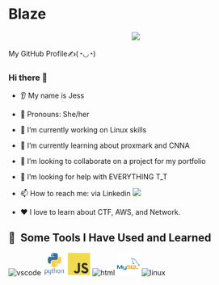 # Blaze
<p align="center">
  <img src="https://capsule-render.vercel.app/api?type=waving&color=gradient&text=Welcome!&height=100&section=header"/>
</p>
My GitHub Profile✍️(◔◡◔)


### Hi there 👋

* 👂 My name is Jess

* 👩 Pronouns: She/her
  
* 🔭 I’m currently working on Linux skills
  
* 🌱 I’m currently learning about proxmark and CNNA
  
* 🤝 I’m looking to collaborate on a project for my portfolio
  
* 🤔 I’m looking for help with EVERYTHING T_T
  
* 📫 How to reach me: via Linkedin </a> <a href="www.linkedin.com/in/jess-tan-816098285">
  <img height="15" src="https://user-images.githubusercontent.com/46517096/166973395-19676cd8-f8ec-4abf-83ff-da8243505b82.png"/>
</a>

* ❤️ I love to learn about CTF, AWS, and Network.

<h2> 🚀 &nbsp;Some Tools I Have Used and Learned</h2>
<p align="left">
<img src="https://cdn.jsdelivr.net/gh/devicons/devicon/icons/vscode/vscode-original.svg" alt="vscode" width="45" height="45"/>
<img src="https://raw.githubusercontent.com/devicons/devicon/master/icons/python/python-original-wordmark.svg" alt="python" width="45" height="45"/>
<img src="https://raw.githubusercontent.com/devicons/devicon/master/icons/javascript/javascript-original.svg" alt="javascript" width="45" height="45" />
<img src="https://cdn.jsdelivr.net/gh/devicons/devicon/icons/html5/html5-original.svg" alt="html" width="45" height="45"/>
<img src="https://raw.githubusercontent.com/devicons/devicon/master/icons/mysql/mysql-original-wordmark.svg" alt="mysql" width="45" height="45" />
<img src="https://cdn.jsdelivr.net/gh/devicons/devicon/icons/linux/linux-original.svg" alt="linux" width="45" height="45"/>    
